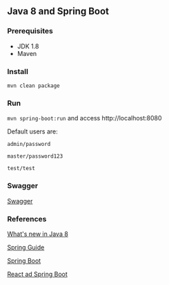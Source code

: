 ## Java 8 and Spring Boot

### Prerequisites
 * JDK 1.8
 * Maven

### Install

`mvn clean package`

### Run

`mvn spring-boot:run` and access http://localhost:8080

Default users are:

```
admin/password

master/password123

test/test
```

### Swagger
[Swagger](http://localhost:8080/swagger-ui.html)

### References
[What's new in Java 8](https://leanpub.com/whatsnewinjava8/read)

[Spring Guide](https://spring.io/guides)

[Spring Boot](https://start.spring.io)

[React ad Spring Boot](https://developer.okta.com/blog/2018/07/19/simple-crud-react-and-spring-boot)